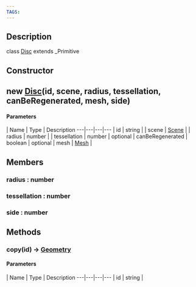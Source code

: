 ```yaml
---
TAGS:
---
```

## Description

class [Disc](/classes/2.3/Disc) extends _Primitive



## Constructor

## new [Disc](/classes/2.3/Disc)(id, scene, radius, tessellation, canBeRegenerated, mesh, side)



#### Parameters
 | Name | Type | Description
---|---|---|---
 | id | string | 
 | scene | [Scene](/classes/2.3/Scene) | 
 | radius | number | 
 | tessellation | number | 
optional | canBeRegenerated | boolean | 
optional | mesh | [Mesh](/classes/2.3/Mesh) | 
## Members

### radius : number



### tessellation : number



### side : number



## Methods

### copy(id) &rarr; [Geometry](/classes/2.3/Geometry)



#### Parameters
 | Name | Type | Description
---|---|---|---
 | id | string | 

